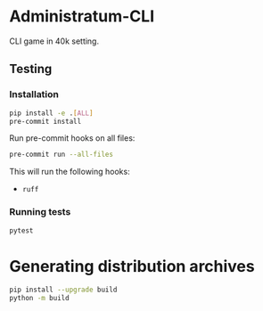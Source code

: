 # Administratum-CLI

CLI game in 40k setting.

## Testing

### Installation

```bash
pip install -e .[ALL]
pre-commit install
```

Run pre-commit hooks on all files:

```bash
pre-commit run --all-files
```

This will run the following hooks:

- `ruff`

### Running tests

```bash
pytest
```

# Generating distribution archives

```bash
pip install --upgrade build
python -m build
```